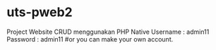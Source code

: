 # uts-pweb2
Project Website CRUD menggunakan PHP Native
Username : admin11
Password : admin11
#or you can make your own account.
